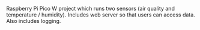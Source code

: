 Raspberry Pi Pico W project which runs two sensors (air quality and temperature / humidity). Includes web server so that users can access data. Also includes logging.
